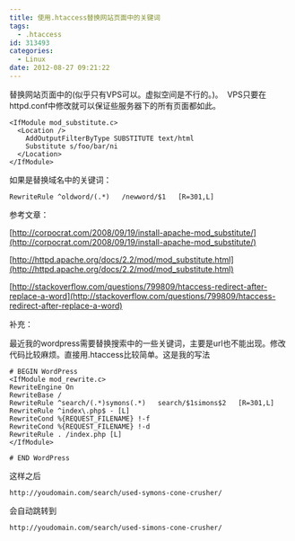 ```yaml
---
title: 使用.htaccess替换网站页面中的关键词
tags:
  - .htaccess
id: 313493
categories:
  - Linux
date: 2012-08-27 09:21:22
---
```


替换网站页面中的(似乎只有VPS可以。虚拟空间是不行的。)。  VPS只要在 httpd.conf中修改就可以保证些服务器下的所有页面都如此。

```
<IfModule mod_substitute.c>
  <Location />
    AddOutputFilterByType SUBSTITUTE text/html
    Substitute s/foo/bar/ni
  </Location>
</IfModule>
```

如果是替换域名中的关键词：

```
RewriteRule ^oldword/(.*)   /newword/$1   [R=301,L]
```

参考文章：

[http://corpocrat.com/2008/09/19/install-apache-mod_substitute/](http://corpocrat.com/2008/09/19/install-apache-mod_substitute/)

[http://httpd.apache.org/docs/2.2/mod/mod_substitute.html](http://httpd.apache.org/docs/2.2/mod/mod_substitute.html)

[http://stackoverflow.com/questions/799809/htaccess-redirect-after-replace-a-word](http://stackoverflow.com/questions/799809/htaccess-redirect-after-replace-a-word)

补充：

最近我的wordpress需要替换搜索中的一些关键词，主要是url也不能出现。修改代码比较麻烦。直接用.htaccess比较简单。这是我的写法

```
# BEGIN WordPress
<IfModule mod_rewrite.c>
RewriteEngine On
RewriteBase /
RewriteRule ^search/(.*)symons(.*)   search/$1simons$2   [R=301,L]
RewriteRule ^index\.php$ - [L]
RewriteCond %{REQUEST_FILENAME} !-f
RewriteCond %{REQUEST_FILENAME} !-d
RewriteRule . /index.php [L]
</IfModule>

# END WordPress
```

这样之后

`http://youdomain.com/search/used-symons-cone-crusher/` 

会自动跳转到 

`http://youdomain.com/search/used-simons-cone-crusher/`